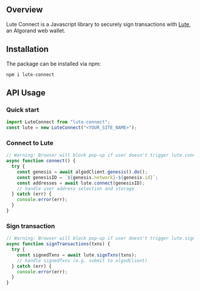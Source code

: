 ## Overview

Lute Connect is a Javascript library to securely sign transactions with [Lute](https://lute.app), an Algorand web wallet.

## Installation

The package can be installed via npm:

```
npm i lute-connect
```

## API Usage

### Quick start

```js
import LuteConnect from "lute-connect";
const lute = new LuteConnect("<YOUR_SITE_NAME>");
```

### Connect to Lute

```js
// Warning: Browser will block pop-up if user doesn't trigger lute.connect() with a button click
async function connect() {
  try {
    const genesis = await algodClient.genesis().do();
    const genesisID = `${genesis.network}-${genesis.id}`;
    const addresses = await lute.connect(genesisID);
    // handle user address selection and storage
  } catch (err) {
    console.error(err);
  }
}
```

### Sign transaction

```js
// Warning: Browser will block pop-up if user doesn't trigger lute.signTxns() with a button click
async function signTransactions(txns) {
  try {
    const signedTxns = await lute.signTxns(txns);
    // handle signedTxns (e.g. submit to algodClient)
  } catch (err) {
    console.error(err);
  }
}
```
